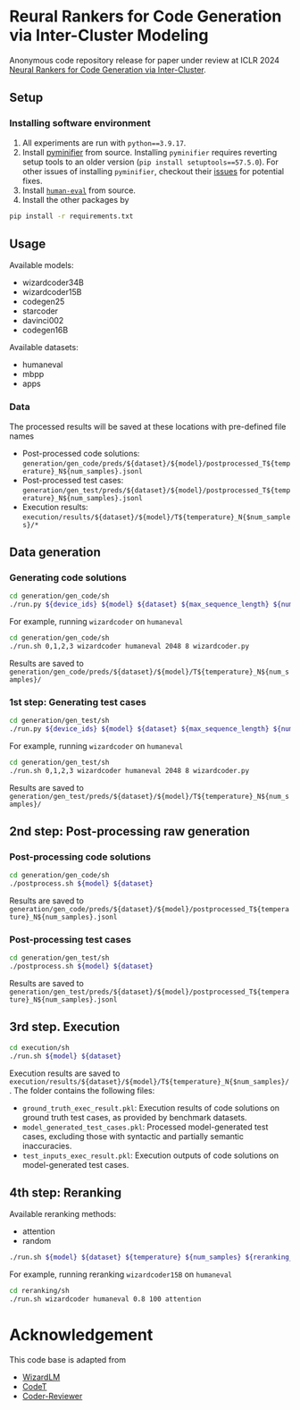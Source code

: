 # Reural Rankers for Code Generation via Inter-Cluster Modeling
Anonymous code repository release for paper under review at ICLR 2024 [Neural Rankers for Code Generation via Inter-Cluster](https://openreview.net/pdf?id=fjJcJhIzYx).

## Setup
### Installing software environment
1. All experiments are run with `python==3.9.17`. 
2. Install [pyminifier](https://github.com/liftoff/pyminifier/tree/master) from source.
Installing `pyminifier` requires reverting setup tools to an older version (`pip install setuptools==57.5.0`). 
For other issues of installing `pyminifier`, checkout their [issues](https://github.com/liftoff/pyminifier/issues) for potential fixes.
3. Install [`human-eval`](https://github.com/openai/human-eval) from source.
4. Install the other packages by 
```bash
pip install -r requirements.txt
```
## Usage
Available models:
- wizardcoder34B
- wizardcoder15B
- codegen25
- starcoder
- davinci002
- codegen16B

Available datasets:
- humaneval
- mbpp
- apps

### Data
The processed results will be saved at these locations with pre-defined file names
- Post-processed code solutions: `generation/gen_code/preds/${dataset}/${model}/postprocessed_T${temperature}_N${num_samples}.jsonl`
- Post-processed test cases: `generation/gen_test/preds/${dataset}/${model}/postprocessed_T${temperature}_N${num_samples}.jsonl`
- Execution results: `execution/results/${dataset}/${model}/T${temperature}_N{$num_samples}/*`

## Data generation
### Generating code solutions
```bash
cd generation/gen_code/sh
./run.py ${device_ids} ${model} ${dataset} ${max_sequence_length} ${number_of_sequences} ${running_script}
```
For example, running `wizardcoder` on `humaneval`
```bash
cd generation/gen_code/sh
./run.sh 0,1,2,3 wizardcoder humaneval 2048 8 wizardcoder.py
```
Results are saved to `generation/gen_code/preds/${dataset}/${model}/T${temperature}_N${num_samples}/`

### 1st step: Generating test cases
```bash
cd generation/gen_test/sh
./run.py ${device_ids} ${model} ${dataset} ${max_sequence_length} ${number_of_sequences} ${running_script}
```
For example, running `wizardcoder` on `humaneval`
```bash
cd generation/gen_test/sh
./run.sh 0,1,2,3 wizardcoder humaneval 2048 8 wizardcoder.py
```

Results are saved to `generation/gen_test/preds/${dataset}/${model}/T${temperature}_N${num_samples}/`

## 2nd step: Post-processing raw generation
### Post-processing code solutions
```bash
cd generation/gen_code/sh
./postprocess.sh ${model} ${dataset}
```
Results are saved to `generation/gen_code/preds/${dataset}/${model}/postprocessed_T${temperature}_N${num_samples}.jsonl`

### Post-processing test cases
```bash
cd generation/gen_test/sh
./postprocess.sh ${model} ${dataset}
```
Results are saved to `generation/gen_test/preds/${dataset}/${model}/postprocessed_T${temperature}_N${num_samples}.jsonl`

## 3rd step. Execution
```bash
cd execution/sh
./run.sh ${model} ${dataset}
```

Execution results are saved to `execution/results/${dataset}/${model}/T${temperature}_N{$num_samples}/`. The folder contains the following files:
- `ground_truth_exec_result.pkl`: Execution results of code solutions on ground truth test cases, as provided by benchmark datasets.
- `model_generated_test_cases.pkl`: Processed model-generated test cases, excluding those with syntactic and partially semantic inaccuracies.
- `test_inputs_exec_result.pkl`: Execution outputs of code solutions on model-generated test cases.

## 4th step: Reranking
Available reranking methods:
- attention
- random

```bash
./run.sh ${model} ${dataset} ${temperature} ${num_samples} ${reranking_method}
```
For example, running reranking `wizardcoder15B` on `humaneval`
```bash
cd reranking/sh
./run.sh wizardcoder humaneval 0.8 100 attention
```

# Acknowledgement
This code base is adapted from
- [WizardLM](https://github.com/nlpxucan/WizardLM)
- [CodeT](https://github.com/microsoft/CodeT)
- [Coder-Reviewer](https://github.com/facebookresearch/coder_reviewer_reranking)

